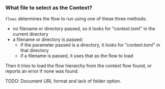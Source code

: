 ### What file to select as the Context?
`flowc` determines the flow to run using one of these three methods:

* no filename or directory passed, so it looks for "context.toml" in the current directory
* a filename or directory is passed:
    * if the parameter passed is a directory, it looks for "context.toml" in that directory
    * if a filename is passed, it uses that as the flow to load
    
Then it tries to load the flow hierarchy from the context flow found, or reports an error if 
none was found.

TODO: Document URL format and lack of folder option.
